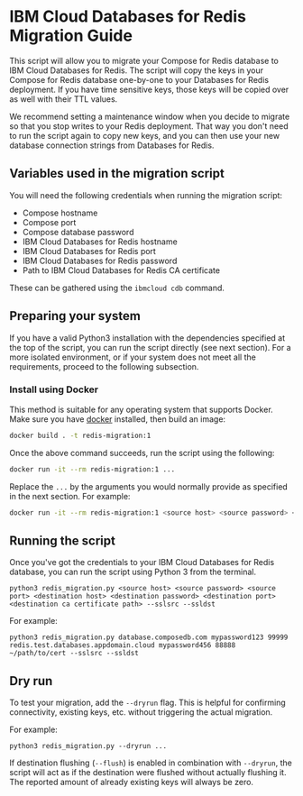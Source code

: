 # IBM Cloud Databases for Redis Migration Guide

This script will allow you to migrate your Compose for Redis database to IBM Cloud Databases for Redis. The script will copy the keys in your Compose for Redis database one-by-one to your Databases for Redis deployment. If you have time sensitive keys, those keys will be copied over as well with their TTL values. 

We recommend setting a maintenance window when you decide to migrate so that you stop writes to your Redis deployment. That way you don't need to run the script again to copy new keys, and you can then use your new database connection strings from Databases for Redis.

## Variables used in the migration script
You will need the following credentials when running the migration script:

- Compose hostname
- Compose port
- Compose database password
- IBM Cloud Databases for Redis hostname
- IBM Cloud Databases for Redis port
- IBM Cloud Databases for Redis password 
- Path to IBM Cloud Databases for Redis CA certificate

These can be gathered using the `ibmcloud cdb` command.

## Preparing your system

If you have a valid Python3 installation with the dependencies specified at the top of the script,
you can run the script directly (see next section). For a more isolated environment, or if your
system does not meet all the requirements, proceed to the following subsection.

### Install using Docker

This method is suitable for any operating system that supports Docker.
Make sure you have [docker](https://docs.docker.com/engine/install/) installed, then build an image:

```bash
docker build . -t redis-migration:1
```

Once the above command succeeds, run the script using the following:

```bash
docker run -it --rm redis-migration:1 ...
```

Replace the `...` by the arguments you would normally provide as specified in the next section.
For example:

```bash
docker run -it --rm redis-migration:1 <source host> <source password> <source port> ...
```

## Running the script

Once you've got the credentials to your IBM Cloud Databases for Redis database, you can run the script using Python 3 from the terminal.

```shell
python3 redis_migration.py <source host> <source password> <source port> <destination host> <destination password> <destination port>  <destination ca certificate path> --sslsrc --ssldst
```

For example:

```shell
python3 redis_migration.py database.composedb.com mypassword123 99999 redis.test.databases.appdomain.cloud mypassword456 88888  ~/path/to/cert --sslsrc --ssldst
```

## Dry run

To test your migration, add the `--dryrun` flag. This is helpful for confirming connectivity, existing keys, etc.
without triggering the actual migration.

For example:

```shell
python3 redis_migration.py --dryrun ...
```

If destination flushing (`--flush`) is enabled in combination with `--dryrun`, the script will act as if the
destination were flushed without actually flushing it. The reported amount of already existing keys will always
be zero.
